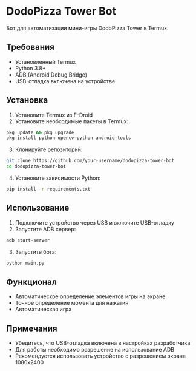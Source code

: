 # DodoPizza Tower Bot

Бот для автоматизации мини-игры DodoPizza Tower в Termux.

## Требования

- Установленный Termux
- Python 3.8+
- ADB (Android Debug Bridge)
- USB-отладка включена на устройстве

## Установка

1. Установите Termux из F-Droid
2. Установите необходимые пакеты в Termux:
```bash
pkg update && pkg upgrade
pkg install python opencv-python android-tools
```

3. Клонируйте репозиторий:
```bash
git clone https://github.com/your-username/dodopizza-tower-bot
cd dodopizza-tower-bot
```

4. Установите зависимости Python:
```bash
pip install -r requirements.txt
```

## Использование

1. Подключите устройство через USB и включите USB-отладку
2. Запустите ADB сервер:
```bash
adb start-server
```

3. Запустите бота:
```bash
python main.py
```

## Функционал

- Автоматическое определение элементов игры на экране
- Точное определение момента для нажатия
- Автоматическая игра

## Примечания

- Убедитесь, что USB-отладка включена в настройках разработчика
- Для работы необходимо разрешение на использование ADB
- Рекомендуется использовать устройство с разрешением экрана 1080x2400 
